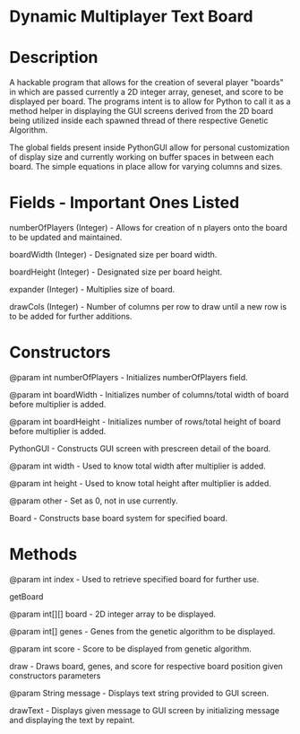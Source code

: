 # Dynamic Multiplayer Text Board

# Description

A hackable program that allows for the creation of several player "boards" in which are passed currently
a 2D integer array, geneset, and score to be displayed per board.
The programs intent is to allow for Python to call it as a method helper in displaying the GUI screens derived from the 2D board being
utilized inside each spawned thread of there respective Genetic Algorithm.

The global fields present inside PythonGUI allow for personal customization of display size and currently working on buffer spaces in
between each board. The simple equations in place allow for varying columns and sizes.

# Fields - Important Ones Listed

numberOfPlayers (Integer) - Allows for creation of n players onto the board to be updated and maintained.

boardWidth (Integer) - Designated size per board width.

boardHeight (Integer) - Designated size per board height.

expander (Integer) - Multiplies size of board.

drawCols (Integer) - Number of columns per row to draw until a new row is to be added for further additions.

# Constructors

@param int numberOfPlayers - Initializes numberOfPlayers field.

@param int boardWidth - Initializes number of columns/total width of board before multiplier is added.

@param int boardHeight - Initializes number of rows/total height of board before multiplier is added. 

PythonGUI - Constructs GUI screen with prescreen detail of the board.

@param int width - Used to know total width after multiplier is added.

@param int height - Used to know total height after multiplier is added.

@param other - Set as 0, not in use currently.

Board - Constructs base board system for specified board.

# Methods

@param int index - Used to retrieve specified board for further use.

getBoard

@param int[][] board - 2D integer array to be displayed.

@param int[] genes - Genes from the genetic algorithm to be displayed.

@param int score - Score to be displayed from genetic algorithm.

draw - Draws board, genes, and score for respective board position given constructors parameters

@param String message - Displays text string provided to GUI screen.

drawText - Displays given message to GUI screen by initializing message and displaying the text by repaint.

